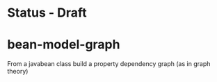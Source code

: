 # Status - Draft


# bean-model-graph
From a javabean class build a property dependency graph (as in graph theory)  

